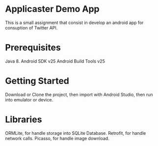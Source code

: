 # Applicaster Demo App
This is a small assignment that consist in develop an android app for consuption of Twitter API.

# Prerequisites
Java 8.
Android SDK v25
Android Build Tools v25

# Getting Started
Download or Clone the project, then import with Android Studio, then run into emulator or device.

# Libraries
ORMLite, for handle storage into SQLite Database.
Retrofit, for handle network calls.
Picasso, for handle image download.
